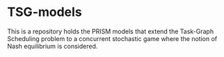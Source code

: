 # TSG-models
This is a repository holds the PRISM models that extend the Task-Graph Scheduling problem to a concurrent stochastic game where the notion of Nash equilibrium is considered.
